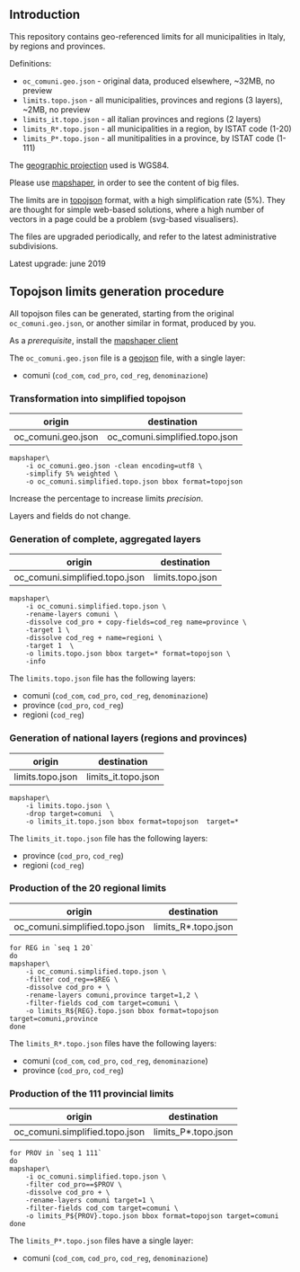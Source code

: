 ## Introduction

This repository contains geo-referenced limits for all municipalities in Italy, 
by regions and provinces.

Definitions:
- `oc_comuni.geo.json`  - original data, produced elsewhere, ~32MB, no preview
- `limits.topo.json`    - all municipalities, provinces and regions (3 layers), ~2MB, no preview
- `limits_it.topo.json` - all italian provinces and regions (2 layers)
- `limits_R*.topo.json` - all municipalities in a region, by ISTAT code (1-20)
- `limits_P*.topo.json` - all munitipalities in a province, by ISTAT code (1-111)

The [geographic projection](https://github.com/d3/d3-geo) used is WGS84.

Please use [mapshaper](https://mapshaper.org), in order to see the content of big files.

The limits are in [topojson](https://github.com/topojson/topojson) format, 
with a high simplification rate (5%). 
They are thought for simple web-based solutions, where a high number of vectors in a page
could be a problem (svg-based visualisers).

The files are upgraded periodically, and refer to the latest administrative subdivisions. 

Latest upgrade: june 2019


## Topojson limits generation procedure
All topojson files can be generated, starting from the original `oc_comuni.geo.json`, 
or another similar in format, produced by you.

As a *prerequisite*, install the [mapshaper client](https://github.com/mbloch/mapshaper)

The `oc_comuni.geo.json` file is a [geojson](https://geojson.org/) file, with a single layer:
- comuni (`cod_com`, `cod_pro`, `cod_reg`, `denominazione`)

### Transformation into simplified topojson

| origin             | destination                    |
| ------------------ | ------------------------------ |
| oc_comuni.geo.json | oc_comuni.simplified.topo.json |

```
mapshaper\
    -i oc_comuni.geo.json -clean encoding=utf8 \
    -simplify 5% weighted \
    -o oc_comuni.simplified.topo.json bbox format=topojson
```
Increase the percentage to increase limits *precision*.

Layers and fields do not change.

### Generation of complete, aggregated layers

| origin                         | destination      |
| ------------------------------ | ---------------- |
| oc_comuni.simplified.topo.json | limits.topo.json |

```
mapshaper\
    -i oc_comuni.simplified.topo.json \
    -rename-layers comuni \
    -dissolve cod_pro + copy-fields=cod_reg name=province \
    -target 1 \
    -dissolve cod_reg + name=regioni \
    -target 1  \
    -o limits.topo.json bbox target=* format=topojson \
    -info
```

The `limits.topo.json` file has the following layers:
- comuni (`cod_com`, `cod_pro`, `cod_reg`, `denominazione`)
- province (`cod_pro`, `cod_reg`)
- regioni (`cod_reg`)

### Generation of national layers (regions and provinces)

| origin           | destination         |
| ---------------- | ------------------- |
| limits.topo.json | limits_it.topo.json |

```
mapshaper\
    -i limits.topo.json \
    -drop target=comuni  \
    -o limits_it.topo.json bbox format=topojson  target=*
```

The `limits_it.topo.json` file has the following layers:
- province (`cod_pro`, `cod_reg`)
- regioni (`cod_reg`)

### Production of the 20 regional limits

| origin                         | destination         |
| ------------------------------ | ------------------- |
| oc_comuni.simplified.topo.json | limits_R*.topo.json |

```
for REG in `seq 1 20`
do
mapshaper\
    -i oc_comuni.simplified.topo.json \
    -filter cod_reg==$REG \
    -dissolve cod_pro + \
    -rename-layers comuni,province target=1,2 \
    -filter-fields cod_com target=comuni \
    -o limits_R${REG}.topo.json bbox format=topojson target=comuni,province
done
```
The `limits_R*.topo.json` files have the following layers:
- comuni (`cod_com`, `cod_pro`, `cod_reg`, `denominazione`)
- province (`cod_pro`, `cod_reg`)

### Production of the 111 provincial limits

| origin                         | destination         |
| ------------------------------ | ------------------- |
| oc_comuni.simplified.topo.json | limits_P*.topo.json |

```
for PROV in `seq 1 111`
do
mapshaper\
    -i oc_comuni.simplified.topo.json \
    -filter cod_pro==$PROV \
    -dissolve cod_pro + \
    -rename-layers comuni target=1 \
    -filter-fields cod_com target=comuni \
    -o limits_P${PROV}.topo.json bbox format=topojson target=comuni
done
```
The `limits_P*.topo.json` files have a single layer:
- comuni (`cod_com`, `cod_pro`, `cod_reg`, `denominazione`)
